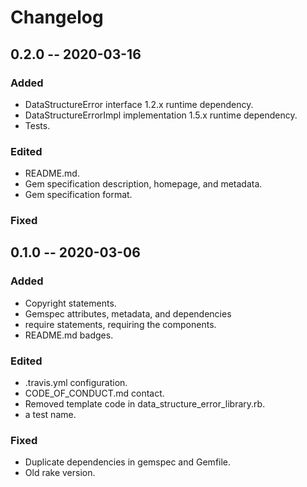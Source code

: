 # Changelog

## 0.2.0 -- 2020-03-16

### Added

- DataStructureError interface 1.2.x runtime dependency.
- DataStructureErrorImpl implementation 1.5.x runtime dependency.
- Tests.

### Edited

- README.md.
- Gem specification description, homepage, and metadata.
- Gem specification format.

### Fixed

## 0.1.0 -- 2020-03-06

### Added

- Copyright statements.
- Gemspec attributes, metadata, and dependencies
- require statements, requiring the components.
- README.md badges.

### Edited

- .travis.yml configuration.
- CODE_OF_CONDUCT.md contact.
- Removed template code in data_structure_error_library.rb.
- a test name.

### Fixed

- Duplicate dependencies in gemspec and Gemfile.
- Old rake version.